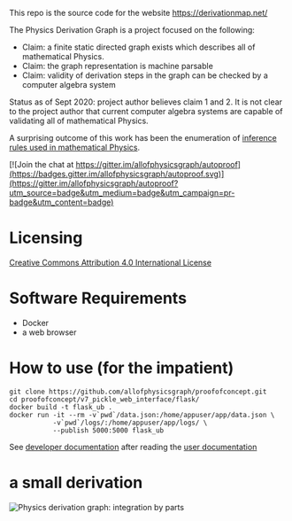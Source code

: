 
This repo is the source code for the website https://derivationmap.net/

The Physics Derivation Graph is a project focused on the following:
* Claim: a finite static directed graph exists which describes all of mathematical Physics. 
* Claim: the graph representation is machine parsable
* Claim: validity of derivation steps in the graph can be checked by a computer algebra system

Status as of Sept 2020: project author believes claim 1 and 2.
It is not clear to the project author that current computer algebra systems are capable of validating all of mathematical Physics.

A surprising outcome of this work has been the enumeration of [inference rules used in mathematical Physics](https://derivationmap.net/user_documentation#inference%20rules).

[![Join the chat at https://gitter.im/allofphysicsgraph/autoproof](https://badges.gitter.im/allofphysicsgraph/autoproof.svg)](https://gitter.im/allofphysicsgraph/autoproof?utm_source=badge&utm_medium=badge&utm_campaign=pr-badge&utm_content=badge)

# Licensing


[Creative Commons Attribution 4.0 International License](http://creativecommons.org/licenses/by/4.0/)

# Software Requirements

* Docker
* a web browser

# How to use (for the impatient)

    git clone https://github.com/allofphysicsgraph/proofofconcept.git
    cd proofofconcept/v7_pickle_web_interface/flask/
    docker build -t flask_ub .
    docker run -it --rm -v`pwd`/data.json:/home/appuser/app/data.json \
               -v`pwd`/logs/:/home/appuser/app/logs/ \
               --publish 5000:5000 flask_ub

See [developer documentation](https://derivationmap.net/developer_documentation?referrer=github_README) after reading the [user documentation](https://derivationmap.net/user_documentation)

# a small derivation

![Physics derivation graph: integration by parts](https://derivationmap.net/static/derivation_000009_baa130c08a240e5ea9a5abe53425377d.png)
